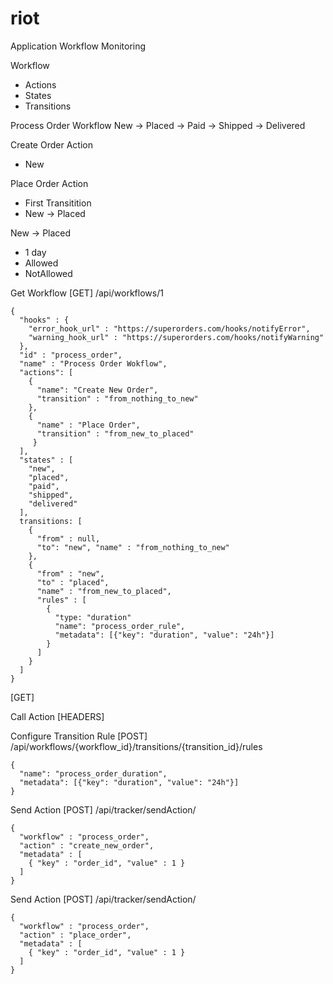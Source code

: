 # riot
Application Workflow Monitoring

Workflow
- Actions
- States
- Transitions


Process Order Workflow
New -> Placed -> Paid -> Shipped -> Delivered


Create Order Action
- New

Place Order Action
- First Transitition
- New -> Placed


New -> Placed
- 1 day
- Allowed
- NotAllowed

Get Workflow
[GET] /api/workflows/1
```
{
  "hooks" : {
    "error_hook_url" : "https://superorders.com/hooks/notifyError",
    "warning_hook_url" : "https://superorders.com/hooks/notifyWarning"
  },
  "id" : "process_order",
  "name" : "Process Order Wokflow",
  "actions": [
    {
      "name": "Create New Order",
      "transition" : "from_nothing_to_new"
    },
    {
      "name" : "Place Order",
      "transition" : "from_new_to_placed"
     }
  ],
  "states" : [
    "new",
    "placed",
    "paid",
    "shipped",
    "delivered"
  ],
  transitions: [
    {
      "from" : null,
      "to": "new", "name" : "from_nothing_to_new"
    },
    {
      "from" : "new",
      "to" : "placed",
      "name" : "from_new_to_placed",
      "rules" : [
        {
          "type: "duration"
          "name": "process_order_rule",
          "metadata": [{"key": "duration", "value": "24h"}]
        }
      ]
    }
  ]
}
```
[GET]

Call Action
[HEADERS]

Configure Transition Rule
[POST] /api/workflows/{workflow_id}/transitions/{transition_id}/rules
```
{
  "name": "process_order_duration",
  "metadata": [{"key": "duration", "value": "24h"}]
}
```

Send Action
[POST] /api/tracker/sendAction/

```
{
  "workflow" : "process_order",
  "action" : "create_new_order",
  "metadata" : [
    { "key" : "order_id", "value" : 1 }
  ]
}
```
Send Action
[POST] /api/tracker/sendAction/

```
{
  "workflow" : "process_order",
  "action" : "place_order",
  "metadata" : [
    { "key" : "order_id", "value" : 1 }
  ]
}
```